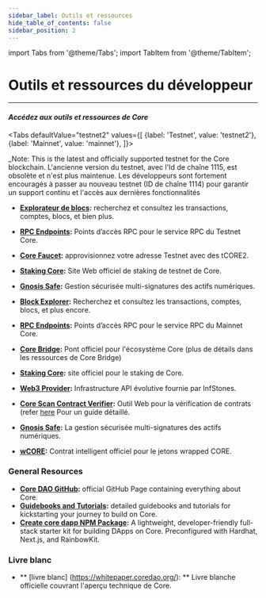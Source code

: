 ```yaml
---
sidebar_label: Outils et ressources
hide_table_of_contents: false
sidebar_position: 2
---
```


import Tabs from '@theme/Tabs';
import TabItem from '@theme/TabItem';

# Outils et ressources du développeur

---

#### _Accédez aux outils et ressources de Core_

<Tabs
defaultValue="testnet2"
values={[
{label: 'Testnet', value: 'testnet2'},
{label: 'Mainnet', value: 'mainnet'},
]}>

<TabItem value="testnet2">
  _Note: This is the latest and officially supported testnet for the Core blockchain. L'ancienne version du testnet, avec l'Id de chaîne 1115, est obsolète et n'est plus maintenue. Les développeurs sont fortement encouragés à passer au nouveau testnet (ID de chaîne 1114) pour garantir un support continu et l'accès aux dernières fonctionnalités

- **[Explorateur de blocs](https://scan.test2.btcs.network/):** recherchez et consultez les transactions, comptes, blocs, et bien plus.

- **[RPC Endpoints](https://chainlist.org/chain/1114):** Points d’accès RPC pour le service RPC du Testnet Core.

- **[Core Faucet](https://scan.test2.btcs.network/faucet):** approvisionnez votre adresse Testnet avec des tCORE2.

- **[Staking Core](https://stake.test2.btcs.network/):** Site Web officiel de staking de testnet de Core.

- **[Gnosis Safe](https://safe.test2.btcs.network/welcome):** Gestion sécurisée multi-signatures des actifs numériques.

</TabItem>

<TabItem value="mainnet">

- **[Block Explorer](https://scan.coredao.org/):** Recherchez et consultez les transactions, comptes, blocs, et plus encore.

- **[RPC Endpoints](https://chainlist.org/chain/1116):** Points d’accès RPC pour le service RPC du Mainnet Core.

- **[Core Bridge](https://bridge.coredao.org/):** Pont officiel pour l'écosystème Core (plus de détails dans les ressources de Core Bridge)

- **[Staking Core](https://stake.coredao.org/):** site officiel pour le staking de Core.

- **[Web3 Provider](https://cloud.infstones.com/login):** Infrastructure API évolutive fournie par InfStones.

- **[Core Scan Contract Verifier](https://scan.coredao.org/verifyContract):** Outil Web pour la vérification de contrats (refer [here](https://docs.coredao.org/docs/Dev-Guide/contract-verify#web-verification-via-core-scan) Pour un guide détaillé.

- **[Gnosis Safe](https://safe.coredao.org/welcome):** La gestion sécurisée multi-signatures des actifs numériques.

- **[wCORE](https://scan.coredao.org/address/0x191e94fa59739e188dce837f7f6978d84727ad01):** Contrat intelligent officiel pour le jetons wrapped CORE.

</TabItem>

</Tabs>

### General Resources

- **[Core DAO GitHub](https://github.com/coredao-org):** official GitHub Page containing everything about Core.
- **[Guidebooks and Tutorials](https://github.com/coredao-org/dapp-tutorial):** detailed guidebooks and tutorials for kickstarting your journey to build on Core.
- **[Create core dapp NPM Package](https://www.npmjs.com/package/create-core-dapp):** A lightweight, developer-friendly full-stack starter kit for building DApps on Core. Preconfigured with Hardhat, Next.js, and RainbowKit.

### Livre blanc

- \*\* [livre blanc] (https://whitepaper.coredao.org/): \*\* Livre blanche officielle couvrant l'aperçu technique de Core.
